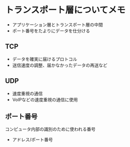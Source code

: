 # トランスポート層についてメモ
- アプリケーション層とトランスポート層の中間
- ポート番号をたよりにデータを仕分ける

## TCP
- データを確実に届けるプロトコル
- 送信速度の調整、届かなかったデータの再送など

## UDP
- 速度重視の通信
- VoIPなどの速度重視の通信に使用

## ポート番号
コンピュータ内部の識別のために使われる番号
- アドレス/ポート番号
